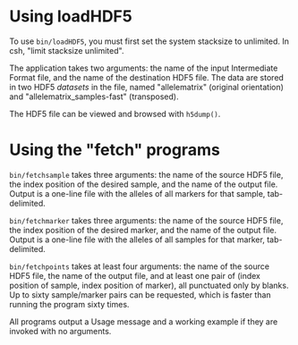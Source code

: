 # Using loadHDF5

To use `bin/loadHDF5`, you must first set the system stacksize to unlimited.
In csh, "limit stacksize unlimited".

The application takes two arguments: the name of the input Intermediate
Format file, and the name of the destination HDF5 file.  The data are
stored in two HDF5 *datasets* in the file, named "allelematrix"
(original orientation) and "allelematrix_samples-fast" (transposed).

The HDF5 file can be viewed and browsed with `h5dump()`.

# Using the "fetch" programs

`bin/fetchsample` takes three arguments: the name of the source HDF5
file, the index position of the desired sample, and the name of the
output file.  Output is a one-line file with the alleles of all markers
for that sample, tab-delimited.

`bin/fetchmarker` takes three arguments: the name of the source HDF5
file, the index position of the desired marker, and the name of the
output file.  Output is a one-line file with the alleles of all samples
for that marker, tab-delimited.

`bin/fetchpoints` takes at least four arguments: the name of the source
HDF5 file, the name of the output file, and at least one pair of (index
position of sample, index position of marker), all punctuated only by
blanks.  Up to sixty sample/marker pairs can be requested, which is
faster than running the program sixty times.

All programs output a Usage message and a working example if they are
invoked with no arguments.
